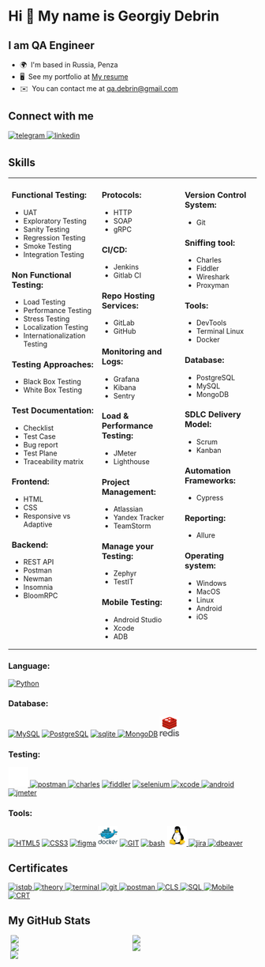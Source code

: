 # Hi 👋 My name is Georgiy Debrin

## I am QA Engineer


* 🌍  I'm based in Russia, Penza 
* 🖥️  See my portfolio at [My resume](https://debrin.ru/) 
* ✉️  You can contact me at [qa.debrin@gmail.com](mailto:qa.debrin@gmail.com)

## Connect with me  
<a href="https://t.me/gr_debrin" target="_blank">
<img src=https://img.shields.io/badge/Telegram-2CA5E0?style=for-the-badge&logo=telegram&logoColor=white alt=telegram style="margin-bottom: 5px;" />
</a> 
<a href="https://linkedin.com/in/georgiy-debrin" target="_blank">
<img src=https://img.shields.io/badge/linkedin-%231E77B5.svg?&style=for-the-badge&logo=linkedin&logoColor=white alt=linkedin style="margin-bottom: 5px;" />
</a> 

## Skills
<table>
<tr>
<td valign="top">

### Functional Testing:
* UAT
* Exploratory Testing
* Sanity Testing
* Regression Testing
* Smoke Testing
* Integration Testing

### Non Functional Testing:
* Load Testing
* Performance Testing
* Stress Testing
* Localization Testing
* Internationalization Testing

### Testing Approaches:
* Black Box Testing
* White Box Testing

### Test Documentation:
* Checklist
* Test Case
* Bug report
* Test Plane
* Traceability matrix

### Frontend:
* HTML
* CSS
* Responsive vs Adaptive

### Backend:
* REST API
* Postman
* Newman
* Insomnia
* BloomRPC

</td>
<td valign="top">

### Protocols:
* HTTP
* SOAP
* gRPC

### CI/CD:
* Jenkins
* Gitlab CI

### Repo Hosting Services:
* GitLab
* GitHub

### Monitoring and Logs:
* Grafana
* Kibana
* Sentry

### Load & Performance Testing:
* JMeter
* Lighthouse

### Project Management:
* Atlassian
* Yandex Tracker
* TeamStorm

### Manage your Testing:
* Zephyr
* TestIT

### Mobile Testing:
* Android Studio
* Xcode
* ADB

<td valign="top">

### Version Control System:
* Git

### Sniffing tool:
* Charles
* Fiddler
* Wireshark
* Proxyman

### Tools:
* DevTools
* Terminal Linux
* Docker

### Database:
* PostgreSQL
* MySQL
* MongoDB

### SDLC Delivery Model:
* Scrum
* Kanban

### Automation Frameworks:
* Cypress

### Reporting:
* Allure

### Operating system:
* Windows
* MacOS
* Linux
* Android
* iOS

</td>
</tr>
</table>

###  Language: 
<a href="https://www.python.org/" target="_blank" rel="noreferrer"><img src="https://profilinator.rishav.dev/skills-assets/python-original.svg" width="40" height="40" alt="Python" /></a> 

### Database:
<a href="https://www.mysql.com/" target="_blank" rel="noreferrer"><img src="https://raw.githubusercontent.com/danielcranney/readme-generator/main/public/icons/skills/mysql-colored.svg" width="36" height="36" alt="MySQL" /></a> 
<a href="https://www.postgresql.org/" target="_blank" rel="noreferrer"><img src="https://raw.githubusercontent.com/danielcranney/readme-generator/main/public/icons/skills/postgresql-colored.svg" width="36" height="36" alt="PostgreSQL" /></a> 
<a href="https://www.sqlite.org/" target="_blank" rel="noreferrer"> <img src="https://www.vectorlogo.zone/logos/sqlite/sqlite-icon.svg" alt="sqlite" width="40" height="40"/> </a>
<a href="https://www.mongodb.com/" target="_blank" rel="noreferrer"><img src="https://raw.githubusercontent.com/danielcranney/readme-generator/main/public/icons/skills/mongodb-colored.svg" width="36" height="36" alt="MongoDB" /></a>
<a href="https://redis.io" target="_blank" rel="noreferrer"> <img src="https://raw.githubusercontent.com/devicons/devicon/master/icons/redis/redis-original-wordmark.svg" alt="redis" width="40" height="40"/> </a>

### Testing:
<a href="https://developer.chrome.com/docs/devtools/" target="_blank" rel="noreferrer"> <img src="https://raw.githubusercontent.com/ChromeDevTools/devtools-logo/master/logos/svg/chrome-devtools-square-responsive.svg" alt="devtools" width="40" height="40"/> </a>
<a href="https://postman.com" target="_blank" rel="noreferrer"> <img src="https://www.vectorlogo.zone/logos/getpostman/getpostman-icon.svg" alt="postman" width="40" height="40"/> </a>
<a href="https://www.charlesproxy.com" target="_blank" rel="noreferrer"> <img src="https://davidwalsh.name/demo/charlesproxyicon.svg" alt="charles" width="40" height="40"/></a>
<a href="https://www.telerik.com/download/fiddler-everywhere" target="_blank" rel="noreferrer"> <img src="https://www.fileeagle.com/data/2021/06/Fiddler-Everywhere.png" alt="fiddler" width="40" height="40"/></a> 
<a href="https://www.selenium.dev" target="_blank" rel="noreferrer"> <img src="https://raw.githubusercontent.com/detain/svg-logos/780f25886640cef088af994181646db2f6b1a3f8/svg/selenium-logo.svg" alt="selenium" width="40" height="40"/> </a>
<a href="https://developer.apple.com/xcode/" target="_blank" rel="noreferrer"> <img src="https://static.wikia.nocookie.net/logopedia/images/d/da/Icon_512x512_Normal%402xxcode.png/revision/latest/scale-to-width-down/250?cb=20200917151913" alt="xcode" width="40" height="40"/> </a>
<a href="https://developer.android.com/studio" target="_blank" rel="noreferrer"> <img src="https://upload.wikimedia.org/wikipedia/commons/thumb/9/95/Android_Studio_Icon_3.6.svg/1900px-Android_Studio_Icon_3.6.svg.png" alt="android" width="40" height="40"/> </a>
<a href="https://jmeter.apache.org" target="_blank" rel="noreferrer"> <img src="https://upload.wikimedia.org/wikipedia/commons/thumb/7/7e/Apache_Feather_Logo.svg/1200px-Apache_Feather_Logo.svg.png" alt="jmeter" width="40" height="40"/> </a>

### Tools:
<a href="https://en.wikipedia.org/wiki/HTML5" target="_blank" rel="noreferrer"><img src="https://profilinator.rishav.dev/skills-assets/html5-original-wordmark.svg" width="40" height="40" alt="HTML5" /></a> 
<a href="https://en.wikipedia.org/wiki/CSS" target="_blank" rel="noreferrer"><img src="https://profilinator.rishav.dev/skills-assets/css3-original-wordmark.svg" width="40" height="40" alt="CSS3" /></a> 
<a href="https://www.figma.com/" target="_blank" rel="noreferrer"> <img src="https://www.vectorlogo.zone/logos/figma/figma-icon.svg" alt="figma" width="40" height="40"/></a>
<a href="https://www.docker.com/" target="_blank" rel="noreferrer"> <img src="https://raw.githubusercontent.com/devicons/devicon/master/icons/docker/docker-original-wordmark.svg" alt="docker" width="40" height="40"/></a> 
<a href="https://github.com/" target="_blank" rel="noreferrer"><img src="https://profilinator.rishav.dev/skills-assets/git-scm-icon.svg" width="40" height="40" alt="GIT" /></a> 
<a href="https://www.gnu.org/software/bash/" target="_blank" rel="noreferrer"> <img src="https://upload.wikimedia.org/wikipedia/commons/thumb/4/4b/Bash_Logo_Colored.svg/2048px-Bash_Logo_Colored.svg.png" alt="bash" width="40" height="40"/></a>
<a href="https://www.linux.org/" target="_blank" rel="noreferrer"> <img src="https://raw.githubusercontent.com/devicons/devicon/master/icons/linux/linux-original.svg" alt="linux" width="40" height="40"/> </a> 
<a href="https://www.atlassian.com/ru/software/jira" target="_blank" rel="noreferrer"> <img src="https://cdn.worldvectorlogo.com/logos/jira-3.svg" alt="jira" width="40" height="40"/> </a> 
<a href="https://dbeaver.io" target="_blank" rel="noreferrer"> <img src="https://dbeaver.com/img/dbeaver-head.png" alt="dbeaver" width="40" height="40"/> </a>

## Certificates
<a href="https://drive.google.com/file/d/1MZPTlkVxKdTOwur-oISb86iLaxSN_BCe/view?usp=sharing" target="_blank">
<img src="https://i125.fastpic.org/big/2025/0808/d6/fc1ec377f52f4e9e8f733c796f0be5d6.jpg" alt="istqb" style="width:275px; height:280px" />
</a> 
<a href="https://drive.google.com/file/d/1XVuHUVkLYDSdBSUT_Z0qmTe-FvISNNdD/view?usp=sharing" target="_blank">
<img src="https://i123.fastpic.org/thumb/2024/0401/1c/_b1b64389978e2a73f6edc444dd7aea1c.jpeg" alt="theory" style="width:275px; height:170px" />
</a> 
<a href="https://drive.google.com/file/d/1_bKzxSW3ONxC8jlu1oOxJuio9c2B7dsS/view?usp=sharing" target="_blank">
<img src="https://i121.fastpic.org/big/2023/0520/68/9e8c42bd519c442d19eb91f8d9512368.png" alt="terminal" style="width:275px; height:170px" />
</a> 
<a href="https://drive.google.com/file/d/1AZdr9421RXPhBUiJzeloF84_bqyy-242/view?usp=sharing" target="_blank">
<img src="https://i121.fastpic.org/big/2023/0520/ac/527b23c35ad4aeb39297daa31c11a1ac.png" alt="git" style="width:275px; height:170px" />
</a> 
<a href="https://drive.google.com/file/d/1dLlBLvWs6gTHIYeFSgOJ3p5LFMOnS2kS/view?usp=sharing" target="_blank">
<img src="https://i121.fastpic.org/big/2023/0520/8d/1f6ad2b9bfbbe849c34b85ac5cbdf18d.png" alt="postman" style="width:275px; height:170px" />
</a> 
<a href="https://drive.google.com/file/d/19uvUwg62NVlcK0U8ivr8OwL9WWWq_e_l/view?usp=sharing" target="_blank">
<img src="https://i121.fastpic.org/big/2023/0520/3a/fe7f1d58f4d0280cc4603c1f3f34da3a.png" alt="CLS" style="width:275px; height:170px" />
</a> 
<a href="https://drive.google.com/file/d/1YazlhMAgJBrzC3I1nQ-5GeipZvz5BCQC/view?usp=sharing" target="_blank">
<img src="https://i121.fastpic.org/big/2023/0521/1b/cf8c69e7fae32d6c6862b6af43ee7d1b.png" alt="SQL" style="width:275px; height:170px" />
</a>
<a href="https://drive.google.com/file/d/1X6z99pNRnAdRHVTm9O5jOaTkEgYJtv1F/view?usp=sharing" target="_blank">
<img src="https://i122.fastpic.org/thumb/2024/0107/11/_34e3fae8093df0fdac93f62f82149b11.jpeg" alt="Mobile" style="width:275px; height:170px" />
</a>
<a href="https://drive.google.com/file/d/1mPPWyPhfFO0l0aCIOdn4ZBYuvRKH2ZAK/view?usp=sharing" target="_blank">
<img src="https://i122.fastpic.org/thumb/2024/0107/1e/_abb747a2a69a6cfe6f83448e965e6e1e.jpeg" alt="CRT" style="width:275px; height:170px" />
</a>

## My GitHub Stats
<div style="display:flex; justify-content:center;">
<img src="http://github-profile-summary-cards.vercel.app/api/cards/stats?username=grdebrin&theme=chartreuse_dark" width="49%">
<img src="http://github-profile-summary-cards.vercel.app/api/cards/productive-time?username=grdebrin&theme=chartreuse_dark&utcOffset=8" width="49%">
</div>
<div style="display:flex; justify-content:center;">
<img src="http://github-profile-summary-cards.vercel.app/api/cards/repos-per-language?username=grdebrin&theme=chartreuse_dark" width="49%">
<img src="http://github-profile-summary-cards.vercel.app/api/cards/most-commit-language?username=grdebrin&theme=chartreuse_dark" width="49%">
</div>
<div style="display:flex; justify-content:center;">
<img src="http://github-profile-summary-cards.vercel.app/api/cards/profile-details?username=grdebrin&theme=chartreuse_dark" width="98.5%">
</div>
